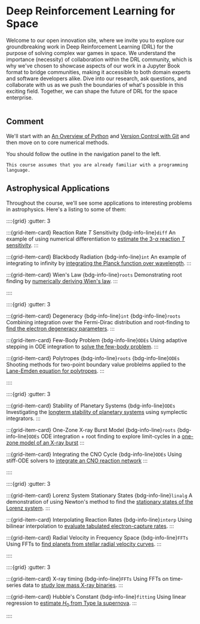 # Deep Reinforcement Learning for Space

Welcome to our open innovation site, where we invite you to explore our groundbreaking work in Deep Reinforcement Learning (DRL) for the purpose of solving complex war games in space. We understand the importance (necessity) of collaboration within the DRL community, which is why we've chosen to showcase aspects of our work in a Jupyter Book format to bridge communities, making it accessible to both domain experts and software  developers alike. Dive into our research, ask questions, and collaborate with us as we push the boundaries of what's possible in this exciting field. Together, we can shape the future of DRL for the space enterprise.

```{tableofcontents}
```

Comment
--------------




We'll start with an [An Overview of Python](https://zingale.github.io/computational_astrophysics/python/jupyter.html)
and [Version Control with Git](https://zingale.github.io/computational_astrophysics/git/version-control.html) and then
move on to core numerical methods.

You should follow the outline in the navigation panel to the left.

```{note}
This course assumes that you are already familiar with a programming language.
```


Astrophysical Applications
--------------------------

Throughout the course, we'll see some applications to interesting problems in astrophysics.  Here's a listing
to some of them:

::::{grid}
:gutter: 3

:::{grid-item-card} Reaction Rate $T$ Sensitivity
{bdg-info-line}`diff`
An example of using numerical differentiation to
[estimate the 3-$\alpha$ reaction $T$ sensitivity](https://zingale.github.io/computational_astrophysics/basics/diff-int/application-rate-temperature-sensitivity.html).
:::

:::{grid-item-card} Blackbody Radiation
{bdg-info-line}`int`
An example of integrating to infinity by
[integrating the Planck function over wavelength](https://zingale.github.io/computational_astrophysics/basics/diff-int/application-blackbody.html).
:::

:::{grid-item-card} Wien's Law
{bdg-info-line}`roots`
Demonstrating root finding by
[numerically deriving Wien's law](https://zingale.github.io/computational_astrophysics/basics/roots/application-wiens.html).
:::


::::

::::{grid}
:gutter: 3

:::{grid-item-card} Degeneracy
{bdg-info-line}`int` {bdg-info-line}`roots`
Combining integration over the Fermi-Dirac
distribution and root-finding to [find
the electron degeneracy parameters](https://zingale.github.io/computational_astrophysics/basics/roots/application-degeneracy.html).
:::

:::{grid-item-card} Few-Body Problem
{bdg-info-line}`ODEs`
Using adaptive stepping in ODE integration
to [solve the few-body problem](https://zingale.github.io/computational_astrophysics/ODEs/application-few-body.html).
:::

:::{grid-item-card} Polytropes
{bdg-info-line}`roots` {bdg-info-line}`ODEs`
Shooting methods for two-point boundary
value problelms
applied to the [Lane-Emden equation for polytropes](https://zingale.github.io/computational_astrophysics/ODEs/application-lane-emden.html).
:::

::::


::::{grid}
:gutter: 3


:::{grid-item-card} Stability of Planetary Systems
{bdg-info-line}`ODEs`
Investigating the [longterm stability of planetary systems](https://zingale.github.io/computational_astrophysics/ODEs/application-planetary-stability.html)
using symplectic integrators.
:::

:::{grid-item-card} One-Zone X-ray Burst Model
{bdg-info-line}`roots` {bdg-info-line}`ODEs`
ODE integration + root finding
to explore limit-cycles in a 
[one-zone model of an X-ray burst](https://zingale.github.io/computational_astrophysics/ODEs/application-xrb-one-zone.html)
:::

:::{grid-item-card} Integrating the CNO Cycle
{bdg-info-line}`ODEs`
Using stiff-ODE solvers to
[integrate an CNO reaction network](https://zingale.github.io/computational_astrophysics/ODEs/application-CNO-network.html)
:::

::::


::::{grid}
:gutter: 3


:::{grid-item-card} Lorenz System Stationary States
{bdg-info-line}`linalg`
A demonstration of using Newton's method to find
the [stationary states of the Lorenz system](https://zingale.github.io/computational_astrophysics/basics/linear-algebra/application-lorenz.html).
:::

:::{grid-item-card} Interpolating Reaction Rates
{bdg-info-line}`interp`
Using bilinear interpolation to [evaluate tabulated electron-capture rates](https://zingale.github.io/computational_astrophysics/interpolation/application-interpolating-reaction-rates.html).
:::

:::{grid-item-card} Radial Velocity in Frequency Space
{bdg-info-line}`FFTs`
Using FFTs to [find planets from stellar radial velocity curves](https://zingale.github.io/computational_astrophysics/ffts/application-planets-fft.html).
:::


::::

::::{grid}
:gutter: 3

:::{grid-item-card} X-ray timing
{bdg-info-line}`FFTs`
Using FFTs on time-series data to
[study low mass X-ray binaries](https://zingale.github.io/computational_astrophysics/ffts/application-lightcurves.html).
:::

:::{grid-item-card} Hubble's Constant
{bdg-info-line}`fitting`
Using linear regression to [estimate $H_0$ from
Type Ia supernova](https://zingale.github.io/computational_astrophysics/fitting/application-snia-h0.html).
:::

::::

<script src='https://cdn.jotfor.ms/s/umd/latest/for-embedded-agent.js'></script>
<script>
  window.addEventListener("DOMContentLoaded", function() {
    window.AgentInitializer.init({
      agentRenderURL: "https://agent.jotform.com/01962663544672b891ebbd2e010123bfd4dc",
      rootId: "JotformAgent-01962663544672b891ebbd2e010123bfd4dc",
      formID: "01962663544672b891ebbd2e010123bfd4dc",
      queryParams: ["skipWelcome=1", "maximizable=1"],
      domain: "https://www.jotform.com",
      isDraggable: false,
      background: "linear-gradient(180deg, #B3D37B 0%, #B3D37B 100%)",
      buttonBackgroundColor: "#3C4C1E",
      buttonIconColor: "#FFF",
      variant: false,
      customizations: {
        "greeting": "Yes",
        "greetingMessage": "Hi! How can I assist you?",
        "openByDefault": "No",
        "pulse": "Yes",
        "position": "right",
        "autoOpenChatIn": "0"
      },
      isVoice: false,
    });
  });
</script>
